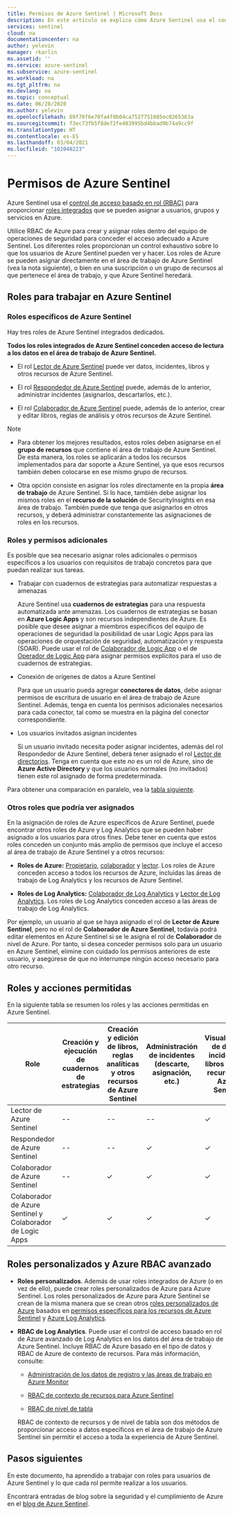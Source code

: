 ```yaml
---
title: Permisos de Azure Sentinel | Microsoft Docs
description: En este artículo se explica cómo Azure Sentinel usa el control de acceso basado en rol de Azure para asignar permisos a los usuarios e identifica las acciones permitidas para cada rol.
services: sentinel
cloud: na
documentationcenter: na
author: yelevin
manager: rkarlin
ms.assetid: ''
ms.service: azure-sentinel
ms.subservice: azure-sentinel
ms.workload: na
ms.tgt_pltfrm: na
ms.devlang: na
ms.topic: conceptual
ms.date: 06/28/2020
ms.author: yelevin
ms.openlocfilehash: 69f78f6e70fa4f0b04ca7527751085ec0265363a
ms.sourcegitcommit: f3ec73fb5f8de72fe483995bd4bbad9b74a9cc9f
ms.translationtype: HT
ms.contentlocale: es-ES
ms.lasthandoff: 03/04/2021
ms.locfileid: "102048223"
---
```

# <a name="permissions-in-azure-sentinel"></a>Permisos de Azure Sentinel

Azure Sentinel usa el [control de acceso basado en rol (RBAC)](../role-based-access-control/role-assignments-portal.md) para proporcionar [roles integrados](../role-based-access-control/built-in-roles.md) que se pueden asignar a usuarios, grupos y servicios en Azure.

Utilice RBAC de Azure para crear y asignar roles dentro del equipo de operaciones de seguridad para conceder el acceso adecuado a Azure Sentinel. Los diferentes roles proporcionan un control exhaustivo sobre lo que los usuarios de Azure Sentinel pueden ver y hacer. Los roles de Azure se pueden asignar directamente en el área de trabajo de Azure Sentinel (vea la nota siguiente), o bien en una suscripción o un grupo de recursos al que pertenece el área de trabajo, y que Azure Sentinel heredará.

## <a name="roles-for-working-in-azure-sentinel"></a>Roles para trabajar en Azure Sentinel

### <a name="azure-sentinel-specific-roles"></a>Roles específicos de Azure Sentinel

Hay tres roles de Azure Sentinel integrados dedicados.

**Todos los roles integrados de Azure Sentinel conceden acceso de lectura a los datos en el área de trabajo de Azure Sentinel.**

- El rol [Lector de Azure Sentinel](../role-based-access-control/built-in-roles.md#azure-sentinel-reader) puede ver datos, incidentes, libros y otros recursos de Azure Sentinel.

- El rol [Respondedor de Azure Sentinel](../role-based-access-control/built-in-roles.md#azure-sentinel-responder) puede, además de lo anterior, administrar incidentes (asignarlos, descartarlos, etc.).

- El rol [Colaborador de Azure Sentinel](../role-based-access-control/built-in-roles.md#azure-sentinel-contributor) puede, además de lo anterior, crear y editar libros, reglas de análisis y otros recursos de Azure Sentinel.

> [!NOTE]
>
> - Para obtener los mejores resultados, estos roles deben asignarse en el **grupo de recursos** que contiene el área de trabajo de Azure Sentinel. De esta manera, los roles se aplicarán a todos los recursos implementados para dar soporte a Azure Sentinel, ya que esos recursos también deben colocarse en ese mismo grupo de recursos.
>
> - Otra opción consiste en asignar los roles directamente en la propia **área de trabajo** de Azure Sentinel. Si lo hace, también debe asignar los mismos roles en el **recurso de la solución** de SecurityInsights en esa área de trabajo. También puede que tenga que asignarlos en otros recursos, y deberá administrar constantemente las asignaciones de roles en los recursos.

### <a name="additional-roles-and-permissions"></a>Roles y permisos adicionales

Es posible que sea necesario asignar roles adicionales o permisos específicos a los usuarios con requisitos de trabajo concretos para que puedan realizar sus tareas.

- Trabajar con cuadernos de estrategias para automatizar respuestas a amenazas

    Azure Sentinel usa **cuadernos de estrategias** para una respuesta automatizada ante amenazas. Los cuadernos de estrategias se basan en **Azure Logic Apps** y son recursos independientes de Azure. Es posible que desee asignar a miembros específicos del equipo de operaciones de seguridad la posibilidad de usar Logic Apps para las operaciones de orquestación de seguridad, automatización y respuesta (SOAR). Puede usar el rol de [Colaborador de Logic App](../role-based-access-control/built-in-roles.md#logic-app-contributor) o el de [Operador de Logic App](../role-based-access-control/built-in-roles.md#logic-app-operator) para asignar permisos explícitos para el uso de cuadernos de estrategias.

- Conexión de orígenes de datos a Azure Sentinel

    Para que un usuario pueda agregar **conectores de datos**, debe asignar permisos de escritura de usuario en el área de trabajo de Azure Sentinel. Además, tenga en cuenta los permisos adicionales necesarios para cada conector, tal como se muestra en la página del conector correspondiente.

- Los usuarios invitados asignan incidentes

    Si un usuario invitado necesita poder asignar incidentes, además del rol Respondedor de Azure Sentinel, deberá tener asignado el rol [Lector de directorios](../active-directory/roles/permissions-reference.md#directory-readers). Tenga en cuenta que este *no* es un rol de Azure, sino de **Azure Active Directory** y que los usuarios normales (no invitados) tienen este rol asignado de forma predeterminada. 

Para obtener una comparación en paralelo, vea la [tabla siguiente](#roles-and-allowed-actions).

### <a name="other-roles-you-might-see-assigned"></a>Otros roles que podría ver asignados

En la asignación de roles de Azure específicos de Azure Sentinel, puede encontrar otros roles de Azure y Log Analytics que se pueden haber asignado a los usuarios para otros fines. Debe tener en cuenta que estos roles conceden un conjunto más amplio de permisos que incluye el acceso al área de trabajo de Azure Sentinel y a otros recursos:

- **Roles de Azure:** [Propietario](../role-based-access-control/built-in-roles.md#owner), [colaborador](../role-based-access-control/built-in-roles.md#contributor) y [lector](../role-based-access-control/built-in-roles.md#reader). Los roles de Azure conceden acceso a todos los recursos de Azure, incluidas las áreas de trabajo de Log Analytics y los recursos de Azure Sentinel.

- **Roles de Log Analytics:** [Colaborador de Log Analytics](../role-based-access-control/built-in-roles.md#log-analytics-contributor) y [Lector de Log Analytics](../role-based-access-control/built-in-roles.md#log-analytics-reader). Los roles de Log Analytics conceden acceso a las áreas de trabajo de Log Analytics. 

Por ejemplo, un usuario al que se haya asignado el rol de **Lector de Azure Sentinel**, pero no el rol de **Colaborador de Azure Sentinel**, todavía podrá editar elementos en Azure Sentinel si se le asigna el rol de **Colaborador** de nivel de Azure. Por tanto, si desea conceder permisos solo para un usuario en Azure Sentinel, elimine con cuidado los permisos anteriores de este usuario, y asegúrese de que no interrumpe ningún acceso necesario para otro recurso.

## <a name="roles-and-allowed-actions"></a>Roles y acciones permitidas

En la siguiente tabla se resumen los roles y las acciones permitidas en Azure Sentinel. 

| Role | Creación y ejecución de cuadernos de estrategias| Creación y edición de libros, reglas analíticas y otros recursos de Azure Sentinel | Administración de incidentes (descarte, asignación, etc.) | Visualización de datos, incidentes, libros y otros recursos de Azure Sentinel |
|---|---|---|---|---|
| Lector de Azure Sentinel | -- | -- | -- | &#10003; |
| Respondedor de Azure Sentinel | -- | -- | &#10003; | &#10003; |
| Colaborador de Azure Sentinel | -- | &#10003; | &#10003; | &#10003; |
| Colaborador de Azure Sentinel y Colaborador de Logic Apps | &#10003; | &#10003; | &#10003; | &#10003; |

## <a name="custom-roles-and-advanced-azure-rbac"></a>Roles personalizados y Azure RBAC avanzado

- **Roles personalizados**. Además de usar roles integrados de Azure (o en vez de ello), puede crear roles personalizados de Azure para Azure Sentinel. Los roles personalizados de Azure para Azure Sentinel se crean de la misma manera que se crean otros [roles personalizados de Azure](../role-based-access-control/custom-roles-rest.md#create-a-custom-role) basados en [permisos específicos para los recursos de Azure Sentinel](../role-based-access-control/resource-provider-operations.md#microsoftsecurityinsights) y [Azure Log Analytics](../role-based-access-control/resource-provider-operations.md#microsoftoperationalinsights).

- **RBAC de Log Analytics**. Puede usar el control de acceso basado en rol de Azure avanzado de Log Analytics en los datos del área de trabajo de Azure Sentinel. Incluye RBAC de Azure basado en el tipo de datos y RBAC de Azure de contexto de recursos. Para más información, consulte:

    - [Administración de los datos de registro y las áreas de trabajo en Azure Monitor](../azure-monitor/logs/manage-access.md#manage-access-using-workspace-permissions)

    - [RBAC de contexto de recursos para Azure Sentinel](resource-context-rbac.md)
    - [RBAC de nivel de tabla](https://techcommunity.microsoft.com/t5/azure-sentinel/table-level-rbac-in-azure-sentinel/ba-p/965043)

    RBAC de contexto de recursos y de nivel de tabla son dos métodos de proporcionar acceso a datos específicos en el área de trabajo de Azure Sentinel sin permitir el acceso a toda la experiencia de Azure Sentinel.

## <a name="next-steps"></a>Pasos siguientes

En este documento, ha aprendido a trabajar con roles para usuarios de Azure Sentinel y lo que cada rol permite realizar a los usuarios.

Encontrará entradas de blog sobre la seguridad y el cumplimiento de Azure en el [blog de Azure Sentinel](https://aka.ms/azuresentinelblog).